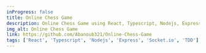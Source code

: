 ```yaml
---
inProgress: false
title: Online Chess Game
description: Online Chess Game using React, Typescript, Nodejs, Express and Socket.io
img_alt: Online Chess Game
link: https://github.com/Abanoub321/Online-Chess-Game
tags: ['React', 'Typescript', 'Nodejs', 'Express', 'Socket.io', 'TDD']
---
```

